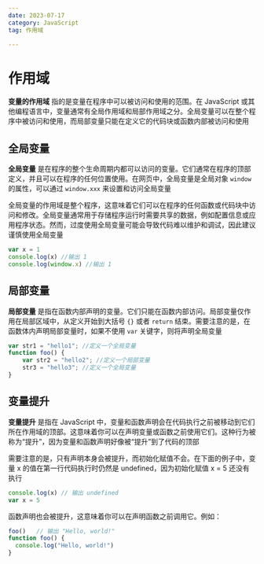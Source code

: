 ```yaml
---
date: 2023-07-17
category: JavaScript
tag: 作用域

---
```


# 作用域
**变量的作用域** 指的是变量在程序中可以被访问和使用的范围。在 JavaScript 或其他编程语言中，变量通常有全局作用域和局部作用域之分。全局变量可以在整个程序中被访问和使用，而局部变量只能在定义它的代码块或函数内部被访问和使用

## 全局变量
**全局变量** 是在程序的整个生命周期内都可以访问的变量。它们通常在程序的顶部定义，并且可以在程序的任何位置使用。在网页中，全局变量是全局对象  `window` 的属性，可以通过 `window.xxx` 来设置和访问全局变量
   
全局变量的作用域是整个程序，这意味着它们可以在程序的任何函数或代码块中访问和修改。全局变量通常用于存储程序运行时需要共享的数据，例如配置信息或应用程序状态。然而，过度使用全局变量可能会导致代码难以维护和调试，因此建议谨慎使用全局变量


```js
var x = 1
console.log(x) //输出 1
console.log(window.x) //输出 1
```

## 局部变量
**局部变量** 是指在函数内部声明的变量。它们只能在函数内部访问。局部变量仅作用在局部区域中，从定义开始到大括号 `{}` 或者 `return` 结束。需要注意的是，在函数体内声明局部变量时，如果不使用 `var` 关键字，则将声明全局变量

```js
var str1 = "hello1"; //定义一个全局变量
function foo() {
    var str2 = "hello2"; //定义一个局部变量
    str3 = "hello3"; //定义一个全局变量
}
```


## 变量提升
**变量提升** 是指在 JavaScript 中，变量和函数声明会在代码执行之前被移动到它们所在作用域的顶部。这意味着你可以在声明变量或函数之前使用它们。这种行为被称为“提升”，因为变量和函数声明好像被“提升”到了代码的顶部
  
需要注意的是，只有声明本身会被提升，而初始化赋值不会。在下面的例子中，变量 x 的值在第一行代码执行时仍然是 undefined，因为初始化赋值 x = 5 还没有执行

```js
console.log(x) // 输出 undefined
var x = 5
```
   
函数声明也会被提升，这意味着你可以在声明函数之前调用它。例如：

```js
foo()   // 输出 "Hello, world!"
function foo() {
  console.log("Hello, world!")
}
```

